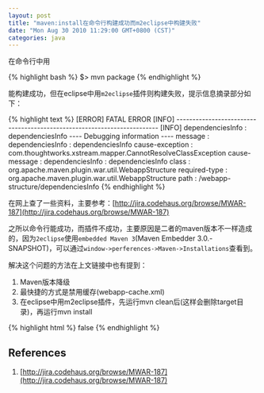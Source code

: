 ```yaml
---
layout: post
title: "maven:install在命令行构建成功而m2eclipse中构建失败"
date: "Mon Aug 30 2010 11:29:00 GMT+0800 (CST)"
categories: java
---
```


在命令行中用

{% highlight bash %}
$> mvn package
{% endhighlight %}

能构建成功，但在eclipse中用`m2eclipse`插件则构建失败，提示信息摘录部分如下：

{% highlight text %}
[ERROR] FATAL ERROR
[INFO] ------------------------------------------------------------------------
[INFO] dependenciesInfo : dependenciesInfo
---- Debugging information ----
message : dependenciesInfo : dependenciesInfo
cause-exception : com.thoughtworks.xstream.mapper.CannotResolveClassException
cause-message : dependenciesInfo : dependenciesInfo
class : org.apache.maven.plugin.war.util.WebappStructure
required-type : org.apache.maven.plugin.war.util.WebappStructure
path : /webapp-structure/dependenciesInfo
{% endhighlight %}

在网上查了一些资料，主要参考：[http://jira.codehaus.org/browse/MWAR-187](http://jira.codehaus.org/browse/MWAR-187)

之所以命令行能成功，而插件不成功，主要原因是二者的maven版本不一样造成的，因为`2eclipse`使用`embedded Maven 3`(Maven Embedder 3.0.-SNAPSHOT)，可以通过`window->perferences->Maven->Installations`查看到。

解决这个问题的方法在上文链接中也有提到：

1. Maven版本降级
2. 最快捷的方式是禁用缓存(webapp-cache.xml)
3. 在eclipse中用m2eclipse插件，先运行mvn clean后(这样会删除target目录)，再运行mvn install

{% highlight html %}
<configuration>
    <useCache>false</useCache>
</configuration>
{% endhighlight %}


References
-----

1. [http://jira.codehaus.org/browse/MWAR-187](http://jira.codehaus.org/browse/MWAR-187)

